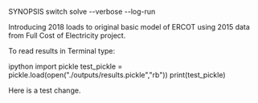SYNOPSIS
	switch solve --verbose --log-run


Introducing 2018 loads to original basic model of ERCOT using 2015 data from Full Cost of Electricity project.




To read results in Terminal type:

ipython
import pickle
test_pickle = pickle.load(open("./outputs/results.pickle","rb"))
print(test_pickle)



Here is a test change.
